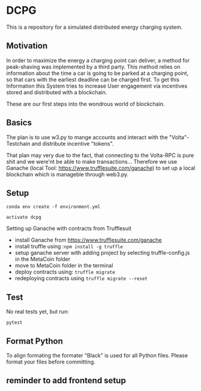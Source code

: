 # DCPG

This is a repository for a simulated distributed energy charging system.

## Motivation

In order to maximize the energy a charging point can deliver, a method for peak-shaving was implemented by a third party. This method relies on information about the time a car is going to be parked at a charging point, so that cars with the earliest deadline can be charged first. To get this Information this System tries to increase User engagement via incentives stored and distributed with a blockchain. 

These are our first steps into the wondrous world of blockchain.

## Basics

The plan is to use w3.py to mange accounts and interact with the "Volta"-Testchain and distribute incentive "tokens".

That plan may very due to the fact, that connecting to the Volta-RPC is pure shit and we were'nt be able to make transactions...
Therefore we use Ganache (local Tool: https://www.trufflesuite.com/ganache) to set up a local blockchain which is manageble
through web3.py. 

## Setup

```
conda env create -f environment.yml
```

```
activate dcpg
```
Setting up Ganache with contracts from Trufflesuit
* install Ganache from https://www.trufflesuite.com/ganache
* install truffle using :```npm install -g truffle```
* setup ganache server with adding project by selecting truffle-config.js in the MetaCoin folder
* move to MetaCoin folder in the terminal
* deploy contracts using: ```truffle migrate```
* redeploying contracts using ```truffle migrate --reset```

## Test

No real tests yet, but run:

```
pytest
```


## Format Python

To align formating the formater "Black" is used for all Python files. Please format your files before committing.



## reminder to add frontend setup